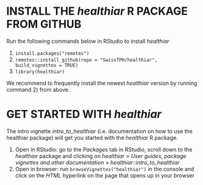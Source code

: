 # INSTALL THE *healthiar* R PACKAGE FROM GITHUB
Run the following commands below in RStudio to install *healthiar*
1) `install.packages("remotes")`
2) `remotes::install_github(repo = "SwissTPH/healthiar", build_vignettes = TRUE)`
3) `library(healthiar)`

We recommend to frequently install the newest *healthiar* version by running command 2) from above.

# GET STARTED WITH *healthiar*
The intro vignette *intro_to_healthiar* (i.e. documentation on how to use the healthiar package) will get you started with the *healthiar* R package.
1) Open in RStudio: go to the *Packages* tab in RStudio, scroll down to the *healthiar* package and clicking on *healthiar* > *User guides, package vignettes and other documentation* > *healthiar::intro_to_healthiar*
2) Open in browser: run `browseVignettes("healthiar")` in the console and click on the *HTML* hyperlink on the page that opens up in your browser
